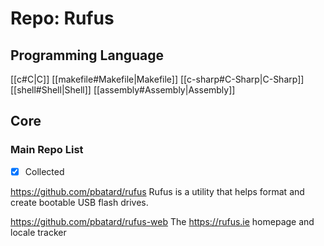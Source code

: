 # Repo: Rufus
## Programming Language
[[c#C|C]] [[makefile#Makefile|Makefile]] [[c-sharp#C-Sharp|C-Sharp]] [[shell#Shell|Shell]] [[assembly#Assembly|Assembly]] 
## Core

### Main Repo List

- [X] Collected

https://github.com/pbatard/rufus
Rufus is a utility that helps format and create bootable USB flash drives.

https://github.com/pbatard/rufus-web
The https://rufus.ie homepage and locale tracker
